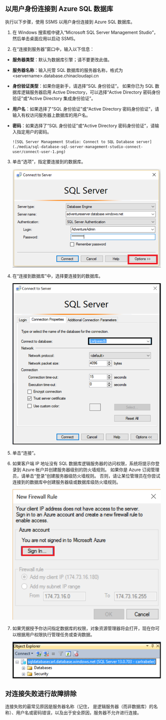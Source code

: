 ## <a name="connect-to-azure-sql-database-as-a-user"></a>以用户身份连接到 Azure SQL 数据库

执行以下步骤，使用 SSMS 以用户身份连接到 Azure SQL 数据库。

1. 在 Windows 搜索框中键入“Microsoft SQL Server Management Studio”，然后单击桌面应用以启动 SSMS。

2. 在“连接到服务器”窗口中，输入以下信息：

- **服务器类型**：默认为数据库引擎；请不要更改此值。
 - **服务器名称**：输入托管 SQL 数据库的服务器名称，格式为 &lt;servername>.database.chinacloudapi.cn
 - **身份验证类型**：如果你是新手，请选择“SQL 身份验证”。 如果你已为 SQL 数据库逻辑服务器启用 Active Directory，可以选择“Active Directory 密码身份验证”或“Active Directory 集成身份验证”。
 - **用户名**：如果选择了“SQL 身份验证”或“Active Directory 密码身份验证”，请输入有权访问服务器上数据库的用户名。
 - **密码**：如果选择了“SQL 身份验证”或“Active Directory 密码身份验证”，请输入指定用户的密码。

       ![SQL Server Management Studio: Connect to SQL Database server](./media/sql-database-sql-server-management-studio-connect-user/connect-user-1.png)

3. 单击“选项”，指定要连接到的数据库。

      ![SQL Server Management Studio：连接到 SQL 数据库服务器](./media/sql-database-sql-server-management-studio-connect-user/connect-user-2.png)

4. 在“连接到数据库”中，选择要连接到的数据库。

     ![SQL Server Management Studio：连接到 SQL 数据库服务器](./media/sql-database-sql-server-management-studio-connect-user/connect-user-3.png)

5. 单击“连接”。

6. 如果客户端 IP 地址没有 SQL 数据库逻辑服务器的访问权限，系统将提示你登录到 Azure 帐户并创建服务器级别的防火墙规则。 如果你是 Azure 订阅管理员，请单击“登录”创建服务器级防火墙规则。 否则，请让某位管理员在你尝试连接到的数据库中创建服务器级或数据库级防火墙规则。

      ![SQL Server Management Studio：连接到 SQL 数据库服务器](./media/sql-database-sql-server-management-studio-connect-user/connect-user-4.png)

7. 如果凭据授予你访问指定数据库的权限，对象资源管理器将会打开，现在你可以根据用户权限执行管理任务或查询数据。

      ![SQL Server Management Studio：连接到 SQL 数据库服务器](./media/sql-database-sql-server-management-studio-connect-user/connect-user-5.png)

 ## <a name="troubleshoot-connection-failures"></a>对连接失败进行故障排除

连接失败的最常见原因是服务器名称（记住，<servername> 是逻辑服务器（而非数据库）的名称）、用户名或密码错误，以及出于安全原因，服务器不允许进行连接。